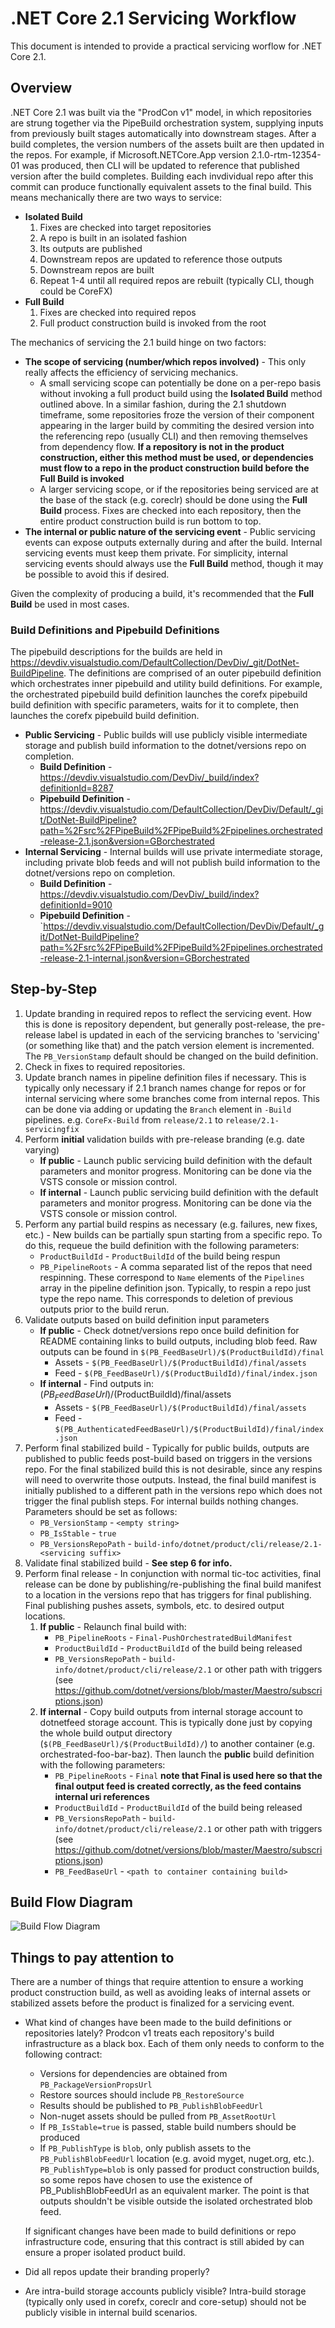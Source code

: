 # .NET Core 2.1 Servicing Workflow

This document is intended to provide a practical servicing worflow for .NET Core 2.1.

## Overview

.NET Core 2.1 was built via the "ProdCon v1" model, in which repositories are strung together via the PipeBuild orchestration system, supplying inputs from previously built stages automatically into downstream stages. After a build completes, the version numbers of the assets built are then updated in the repos. For example, if Microsoft.NETCore.App version 2.1.0-rtm-12354-01 was produced, then CLI will be updated to reference that published version after the build completes.  Building each invdividual repo after this commit can produce functionally equivalent assets to the final build.  This means mechanically there are two ways to service:
- **Isolated Build**
  1. Fixes are checked into target repositories
  2. A repo is built in an isolated fashion
  3. Its outputs are published
  4. Downstream repos are updated to reference those outputs
  5. Downstream repos are built
  6. Repeat 1-4 until all required repos are rebuilt (typically CLI, though could be CoreFX)
- **Full Build**
  1. Fixes are checked into required repos
  2. Full product construction build is invoked from the root

The mechanics of servicing the 2.1 build hinge on two factors:
- **The scope of servicing (number/which repos involved)** - This only really affects the efficiency of servicing mechanics.
  - A small servicing scope can potentially be done on a per-repo basis without invoking a full product build using the **Isolated Build** method outlined above.  In a similar fashion, during the 2.1 shutdown timeframe, some repositories froze the version of their component appearing in the larger build by commiting the desired version into the referencing repo (usually CLI) and then removing themselves from dependency flow.  **If a repository is not in the product construction, either this method must be used, or dependencies must flow to a repo in the product construction build before the Full Build is invoked**
  - A larger servicing scope, or if the repositories being serviced are at the base of the stack (e.g. coreclr) should be done using the **Full Build** process.  Fixes are checked into each repository, then the entire product construction build is run bottom to top.
- **The internal or public nature of the servicing event** - Public servicing events can expose outputs externally during and after the build.  Internal servicing events must keep them private.  For simplicity, internal servicing events should always use the **Full Build** method, though it may be possible to avoid this if desired.

Given the complexity of producing a build, it's recommended that the **Full Build** be used in most cases.

### Build Definitions and Pipebuild Definitions

The pipebuild descriptions for the builds are held in https://devdiv.visualstudio.com/DefaultCollection/DevDiv/_git/DotNet-BuildPipeline.  The definitions are comprised of an outer pipebuild definition which orchestrates inner pipebuild and utility build definitions.  For example, the orchestrated pipebuild build definition launches the corefx pipebuild build definition with specific parameters, waits for it to complete, then launches the corefx pipebuild build definition.
- **Public Servicing** - Public builds will use publicly visible intermediate storage and publish build information to the dotnet/versions repo on completion.
  - **Build Definition** - https://devdiv.visualstudio.com/DevDiv/_build/index?definitionId=8287
  - **Pipebuild Definition** - https://devdiv.visualstudio.com/DefaultCollection/DevDiv/Default/_git/DotNet-BuildPipeline?path=%2Fsrc%2FPipeBuild%2FPipeBuild%2Fpipelines.orchestrated-release-2.1.json&version=GBorchestrated
- **Internal Servicing** - Internal builds will use private intermediate storage, including private blob feeds and will not publish build information to the dotnet/versions repo on completion.
  - **Build Definition** - https://devdiv.visualstudio.com/DevDiv/_build/index?definitionId=9010
  - **Pipebuild Definition** - `https://devdiv.visualstudio.com/DefaultCollection/DevDiv/Default/_git/DotNet-BuildPipeline?path=%2Fsrc%2FPipeBuild%2FPipeBuild%2Fpipelines.orchestrated-release-2.1-internal.json&version=GBorchestrated

## Step-by-Step

1. Update branding in required repos to reflect the servicing event. How this is done is repository dependent, but generally post-release, the pre-release label is updated in each of the servicing branches to 'servicing' (or something like that) and the patch version element is incremented. The `PB_VersionStamp` default should be changed on the build definition.
2. Check in fixes to required repositories.
3. Update branch names in pipeline definition files if necessary.  This is typically only necessary if 2.1 branch names change for repos or for internal servicing where some branches come from internal repos.  This can be done via adding or updating the `Branch` element in `-Build` pipelines.  e.g. `CoreFx-Build` from `release/2.1` to `release/2.1-servicingfix`
4. Perform **initial** validation builds with pre-release branding (e.g. date varying)
    - **If public** - Launch public servicing build definition with the default parameters and monitor progress.  Monitoring can be done via the VSTS console or mission control.
    - **If internal** - Launch public servicing build definition with the default parameters and monitor progress.  Monitoring can be done via the VSTS console or mission control.
5. Perform any partial build respins as necessary (e.g. failures, new fixes, etc.) - New builds can be partially spun starting from a specific repo.  To do this, requeue the build definition with the following parameters:
    - `ProductBuildId` - `ProductBuildId` of the build being respun
    - `PB_PipelineRoots` - A comma separated list of the repos that need respinning.  These correspond to `Name` elements of the `Pipelines` array in the pipeline definition json. Typically, to respin a repo just type the repo name.  This corresponds to deletion of previous outputs prior to the build rerun.
6. Validate outputs based on build definition input parameters
    - **If public** - Check dotnet/versions repo once build definition for README containing links to build outputs, including blob feed.  Raw outputs can be found in `$(PB_FeedBaseUrl)/$(ProductBuildId)/final`
        - Assets - `$(PB_FeedBaseUrl)/$(ProductBuildId)/final/assets`
        - Feed - `$(PB_FeedBaseUrl)/$(ProductBuildId)/final/index.json`
    - **If internal** - Find outputs in: $(PB_FeedBaseUrl)/$(ProductBuildId)/final/assets
        - Assets -  `$(PB_FeedBaseUrl)/$(ProductBuildId)/final/assets`
        - Feed - `$(PB_AuthenticatedFeedBaseUrl)/$(ProductBuildId)/final/index.json`
7. Perform final stabilized build - Typically for public builds, outputs are published to public feeds post-build based on triggers in the versions repo.  For the final stabilized build this is not desirable, since any respins will need to overwrite those outputs.  Instead, the final build manifest is initially published to a different path in the versions repo which does not trigger the final publish steps.  For internal builds nothing changes. Parameters should be set as follows:
    - `PB_VersionStamp` - `<empty string>`
    - `PB_IsStable` - `true`
    - `PB_VersionsRepoPath` - `build-info/dotnet/product/cli/release/2.1-<servicing suffix>`
8. Validate final stabilized build - **See step 6 for info.**
9. Perform final release - In conjunction with normal tic-toc activities, final release can be done by publishing/re-publishing the final build manifest to a location in the versions repo that has triggers for final publishing. Final publishing pushes assets, symbols, etc. to desired output locations.
    1. **If public** - Relaunch final build with:
        - `PB_PipelineRoots` - `Final-PushOrchestratedBuildManifest`
        - `ProductBuildId` - `ProductBuildId` of the build being released
        -  `PB_VersionsRepoPath` - `build-info/dotnet/product/cli/release/2.1` or other path with triggers (see https://github.com/dotnet/versions/blob/master/Maestro/subscriptions.json)
    2. **If internal** - Copy build outputs from internal storage account to dotnetfeed storage account.  This is typically done just by copying the whole build output directory (`$(PB_FeedBaseUrl)/$(ProductBuildId)/`) to another container (e.g. orchestrated-foo-bar-baz).  Then launch the **public** build definition with the following parameters:
        - `PB_PipelineRoots` - `Final` **note that Final is used here so that the final output feed is created correctly, as the feed contains internal uri references**
        - `ProductBuildId` - `ProductBuildId` of the build being released
        -  `PB_VersionsRepoPath` - `build-info/dotnet/product/cli/release/2.1` or other path with triggers (see https://github.com/dotnet/versions/blob/master/Maestro/subscriptions.json)
        - `PB_FeedBaseUrl` - `<path to container containing build>`

## Build Flow Diagram

![Build Flow Diagram](ProdconV1BuldFLow.png)

## Things to pay attention to

There are a number of things that require attention to ensure a working product construction build, as well as avoiding leaks of internal assets or stabilized assets before the product is finalized for a servicing event.
- What kind of changes have been made to the build definitions or repositories lately?  Prodcon v1 treats each repository's build infrastructure as a black box.  Each of them only needs to conform to the following contract:
    - Versions for dependencies are obtained from `PB_PackageVersionPropsUrl`
    - Restore sources should include `PB_RestoreSource`
    - Results should be published to `PB_PublishBlobFeedUrl`
    - Non-nuget assets should be pulled from `PB_AssetRootUrl`
    - If `PB_IsStable=true` is passed, stable build numbers should be produced
    - If `PB_PublishType` is `blob`, only publish assets to the `PB_PublishBlobFeedUrl` location (e.g. avoid myget, nuget.org, etc.).  `PB_PublishType=blob` is only passed for product construction builds, so some repos have chosen to use the existence of PB_PublishBlobFeedUrl as an equivalent marker.  The point is that outputs shouldn't be visible outside the isolated orchestrated blob feed.
    
    If significant changes have been made to build definitions or repo infrastructure code, ensuring that this contract is still abided by can ensure a proper isolated product build.
- Did all repos update their branding properly?
- Are intra-build storage accounts publicly visible?  Intra-build storage (typically only used in corefx, coreclr and core-setup) should not be publicly visible in internal build scenarios. 